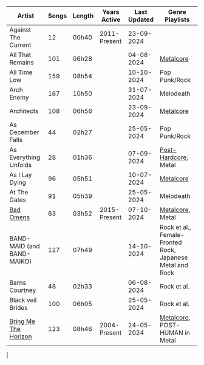 | Artist                                                     | Songs | Length | Years Active | Last Updated | Genre Playlists |
|------------------------------------------------------------|-------|--------|--------------|--------------|-----------------|
| Against The Current                                        | 12    | 00h40  | 2011-Present | 23-09-2024   | |
| All That Remains                                           | 101   | 06h28  |              | 04-08-2024   | [Metalcore](../Genres/Metalcore.md) |
| All Time Low                                               | 159   | 08h54  |              | 10-10-2024   | Pop Punk/Rock |
| Arch Enemy                                                 | 167   | 10h50  |              | 31-07-2024   | Melodeath |
| Architects                                                 | 108   | 06h56  |              | 23-09-2024   | [Metalcore](../Genres/Metalcore.md) |
| As December Falls                                          | 44    | 02h27  |              | 25-05-2024   | Pop Punk/Rock |
| As Everything Unfolds                                      | 28    | 01h36  |              | 07-09-2024   | [Post-Hardcore](../Genres/Post-Hardcore.md), Metal |
| As I Lay Dying                                             | 96    | 05h51  |              | 10-07-2024   | [Metalcore](../Genres/Metalcore.md) |
| At The Gates                                               | 91    | 05h39  |              | 25-05-2024   | Melodeath |
| [Bad Omens](../Artists/Bad-Omens.md)                       | 63    | 03h52  | 2015-Present | 07-10-2024   | [Metalcore](../Genres/Metalcore.md), Metal |
| BAND-MAID (and BAND-MAIKO)                                 | 127   | 07h49  |              | 14-10-2024   | Rock et al., Female-Fronted Rock, Japanese Metal and Rock |
| Barns Courtney                                             | 48    | 02h33  |              | 06-08-2024   | Rock et al. |
| Black veil Brides                                          | 100   | 06h05  |              | 25-05-2024   | Rock et al. |
| [Bring Me The Horizon](../Artists/Bring-Me-The-Horizon.md) | 123   | 08h46  | 2004-Present | 24-05-2024   | [Metalcore](../Genres/Metalcore.md), POST-HUMAN in Metal |
|